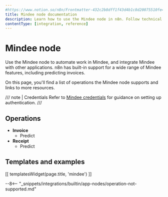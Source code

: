 ```yaml
---
#https://www.notion.so/n8n/Frontmatter-432c2b8dff1f43d4b1c8d20075510fe4
title: Mindee node documentation
description: Learn how to use the Mindee node in n8n. Follow technical documentation to integrate Mindee node into your workflows.
contentType: [integration, reference]
---
```


# Mindee node

Use the Mindee node to automate work in Mindee, and integrate Mindee with other applications. n8n has built-in support for a wide range of Mindee features, including predicting invoices. 

On this page, you'll find a list of operations the Mindee node supports and links to more resources.

/// note | Credentials
Refer to [Mindee credentials](/integrations/builtin/credentials/mindee/) for guidance on setting up authentication. 
///

## Operations

- **Invoice**
    - Predict
- **Receipt**
    - Predict

## Templates and examples

<!-- see https://www.notion.so/n8n/Pull-in-templates-for-the-integrations-pages-37c716837b804d30a33b47475f6e3780 -->
[[ templatesWidget(page.title, 'mindee') ]]

--8<-- "_snippets/integrations/builtin/app-nodes/operation-not-supported.md"

